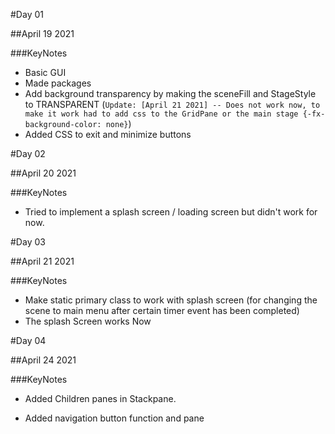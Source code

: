 #Day 01

##April 19 2021

###KeyNotes

- Basic GUI
- Made packages
- Add background transparency by making the sceneFill and StageStyle to TRANSPARENT (`Update: [April 21 2021] -- Does not work now, to make it work had to add css to the GridPane or the main stage {-fx-background-color: none}`)
- Added CSS to exit and minimize buttons

#Day 02

##April 20 2021

###KeyNotes

- Tried to implement a splash screen / loading screen but didn't work for now.

#Day 03

##April 21 2021

###KeyNotes

- Make static primary class to work with splash screen (for changing the scene to main menu after certain timer event has been completed)
- The splash Screen works Now 

#Day 04

##April 24 2021

###KeyNotes

- Added Children panes in Stackpane.
  
- Added navigation button function and pane 